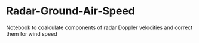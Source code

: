 # Radar-Ground-Air-Speed
Notebook to coalculate components of radar Doppler velocities and correct them for wind speed 
